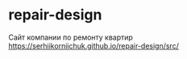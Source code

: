 # repair-design
Сайт компании по ремонту квартир
https://serhiikorniichuk.github.io/repair-design/src/
